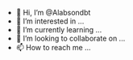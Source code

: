 - 👋 Hi, I’m @Alabsondbt
- 👀 I’m interested in ...
- 🌱 I’m currently learning ...
- 💞️ I’m looking to collaborate on ...
- 📫 How to reach me ...

<!---
Alabsondbt/Alabsondbt is a ✨ special ✨ repository because its `README.md` (this file) appears on your GitHub profile.
You can click the Preview link to take a look at your changes.
--->
